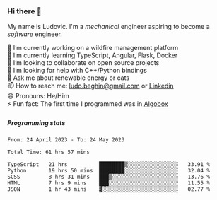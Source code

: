 ### Hi there 👋

My name is Ludovic. I'm a *mechanical* engineer aspiring to become a *software* engineer.

 🔭 I’m currently working on a wildfire management platform<br/>
 🌱 I’m currently learning TypeScript, Angular, Flask, Docker<br/>
 👯 I’m looking to collaborate on open source projects<br/>
 🤔 I’m looking for help with C++/Python bindings<br/>
 💬 Ask me about renewable energy or cats<br/>
 📫 How to reach me: ludo.beghin@gmail.com or [Linkedin](https://www.linkedin.com/in/ludovic-beghin/)<br/>
 😄 Pronouns: He/Him<br/>
 ⚡ Fun fact: The first time I programmed was in [Algobox](https://fr.wikipedia.org/wiki/Algobox)<br/>

##### Programming stats
<!--START_SECTION:waka-->

```text
From: 24 April 2023 - To: 24 May 2023

Total Time: 61 hrs 57 mins

TypeScript   21 hrs          ████████▒░░░░░░░░░░░░░░░░   33.91 %
Python       19 hrs 50 mins  ████████░░░░░░░░░░░░░░░░░   32.04 %
SCSS         8 hrs 31 mins   ███▒░░░░░░░░░░░░░░░░░░░░░   13.76 %
HTML         7 hrs 9 mins    ███░░░░░░░░░░░░░░░░░░░░░░   11.55 %
JSON         1 hr 43 mins    ▓░░░░░░░░░░░░░░░░░░░░░░░░   02.77 %
```

<!--END_SECTION:waka-->
